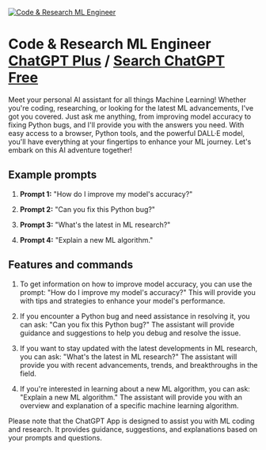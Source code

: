 
[![Code & Research ML Engineer](https://files.oaiusercontent.com/file-KxZfkEIPuyXfBt2si1mOIwuY?se=2123-10-17T00%3A11%3A55Z&sp=r&sv=2021-08-06&sr=b&rscc=max-age%3D31536000%2C%20immutable&rscd=attachment%3B%20filename%3Dca346140-3100-41f4-bd4d-6f042b129075.png&sig=qTW3fQWlJaCZ0oaEThlZz9lo2rjf72pvCVjj8kI/foQ%3D)](https://chat.openai.com/g/g-18FYDT9Jk-code-research-ml-engineer)

# Code & Research ML Engineer [ChatGPT Plus](https://chat.openai.com/g/g-18FYDT9Jk-code-research-ml-engineer) / [Search ChatGPT Free](https://gptcall.net/index.html#/?search=Code%20%26%20Research%20ML%20Engineer)

Meet your personal AI assistant for all things Machine Learning! Whether you're coding, researching, or looking for the latest ML advancements, I've got you covered. Just ask me anything, from improving model accuracy to fixing Python bugs, and I'll provide you with the answers you need. With easy access to a browser, Python tools, and the powerful DALL·E model, you'll have everything at your fingertips to enhance your ML journey. Let's embark on this AI adventure together!

## Example prompts

1. **Prompt 1:** "How do I improve my model's accuracy?"

2. **Prompt 2:** "Can you fix this Python bug?"

3. **Prompt 3:** "What's the latest in ML research?"

4. **Prompt 4:** "Explain a new ML algorithm."


## Features and commands

1. To get information on how to improve model accuracy, you can use the prompt: "How do I improve my model's accuracy?" This will provide you with tips and strategies to enhance your model's performance.

2. If you encounter a Python bug and need assistance in resolving it, you can ask: "Can you fix this Python bug?" The assistant will provide guidance and suggestions to help you debug and resolve the issue.

3. If you want to stay updated with the latest developments in ML research, you can ask: "What's the latest in ML research?" The assistant will provide you with recent advancements, trends, and breakthroughs in the field.

4. If you're interested in learning about a new ML algorithm, you can ask: "Explain a new ML algorithm." The assistant will provide you with an overview and explanation of a specific machine learning algorithm.

Please note that the ChatGPT App is designed to assist you with ML coding and research. It provides guidance, suggestions, and explanations based on your prompts and questions.


